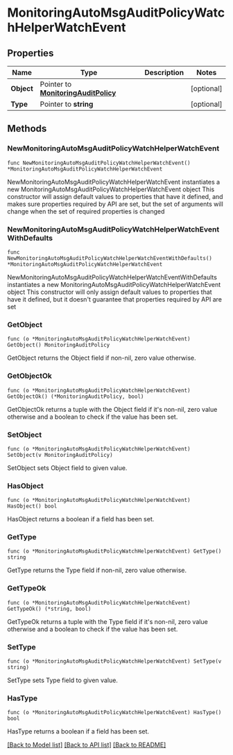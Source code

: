 # MonitoringAutoMsgAuditPolicyWatchHelperWatchEvent

## Properties

Name | Type | Description | Notes
------------ | ------------- | ------------- | -------------
**Object** | Pointer to [**MonitoringAuditPolicy**](monitoringAuditPolicy.md) |  | [optional] 
**Type** | Pointer to **string** |  | [optional] 

## Methods

### NewMonitoringAutoMsgAuditPolicyWatchHelperWatchEvent

`func NewMonitoringAutoMsgAuditPolicyWatchHelperWatchEvent() *MonitoringAutoMsgAuditPolicyWatchHelperWatchEvent`

NewMonitoringAutoMsgAuditPolicyWatchHelperWatchEvent instantiates a new MonitoringAutoMsgAuditPolicyWatchHelperWatchEvent object
This constructor will assign default values to properties that have it defined,
and makes sure properties required by API are set, but the set of arguments
will change when the set of required properties is changed

### NewMonitoringAutoMsgAuditPolicyWatchHelperWatchEventWithDefaults

`func NewMonitoringAutoMsgAuditPolicyWatchHelperWatchEventWithDefaults() *MonitoringAutoMsgAuditPolicyWatchHelperWatchEvent`

NewMonitoringAutoMsgAuditPolicyWatchHelperWatchEventWithDefaults instantiates a new MonitoringAutoMsgAuditPolicyWatchHelperWatchEvent object
This constructor will only assign default values to properties that have it defined,
but it doesn't guarantee that properties required by API are set

### GetObject

`func (o *MonitoringAutoMsgAuditPolicyWatchHelperWatchEvent) GetObject() MonitoringAuditPolicy`

GetObject returns the Object field if non-nil, zero value otherwise.

### GetObjectOk

`func (o *MonitoringAutoMsgAuditPolicyWatchHelperWatchEvent) GetObjectOk() (*MonitoringAuditPolicy, bool)`

GetObjectOk returns a tuple with the Object field if it's non-nil, zero value otherwise
and a boolean to check if the value has been set.

### SetObject

`func (o *MonitoringAutoMsgAuditPolicyWatchHelperWatchEvent) SetObject(v MonitoringAuditPolicy)`

SetObject sets Object field to given value.

### HasObject

`func (o *MonitoringAutoMsgAuditPolicyWatchHelperWatchEvent) HasObject() bool`

HasObject returns a boolean if a field has been set.

### GetType

`func (o *MonitoringAutoMsgAuditPolicyWatchHelperWatchEvent) GetType() string`

GetType returns the Type field if non-nil, zero value otherwise.

### GetTypeOk

`func (o *MonitoringAutoMsgAuditPolicyWatchHelperWatchEvent) GetTypeOk() (*string, bool)`

GetTypeOk returns a tuple with the Type field if it's non-nil, zero value otherwise
and a boolean to check if the value has been set.

### SetType

`func (o *MonitoringAutoMsgAuditPolicyWatchHelperWatchEvent) SetType(v string)`

SetType sets Type field to given value.

### HasType

`func (o *MonitoringAutoMsgAuditPolicyWatchHelperWatchEvent) HasType() bool`

HasType returns a boolean if a field has been set.


[[Back to Model list]](../README.md#documentation-for-models) [[Back to API list]](../README.md#documentation-for-api-endpoints) [[Back to README]](../README.md)


